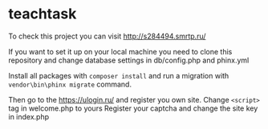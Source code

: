 # teachtask

To check this project you can visit http://s284494.smrtp.ru/

If you want to set it up on your local machine you need to clone this repository and change database settings in db/config.php and phinx.yml

Install all packages with ```composer install``` and run a migration with ```vendor\bin\phinx migrate``` command.

Then go to the https://ulogin.ru/ and register you own site. 
Change ```<script>``` tag in welcome.php to yours
Register your captcha and change the site key in index.php
